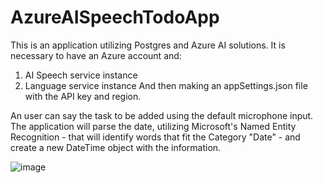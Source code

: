# AzureAISpeechTodoApp   

This is an application utilizing Postgres and Azure AI solutions.
It is necessary to have an Azure account and:   
1. AI Speech service instance
2. Language service instance
And then making an appSettings.json file with the API key and region.

An user can say the task to be added using the default microphone input.  
The application will parse the date, utilizing Microsoft's Named Entity Recognition - that will identify words that fit the Category "Date" - and create a new DateTime object with the information.        

![image](https://github.com/user-attachments/assets/01acf5c8-9f56-4f67-bda6-7aa8d9a731c9)
